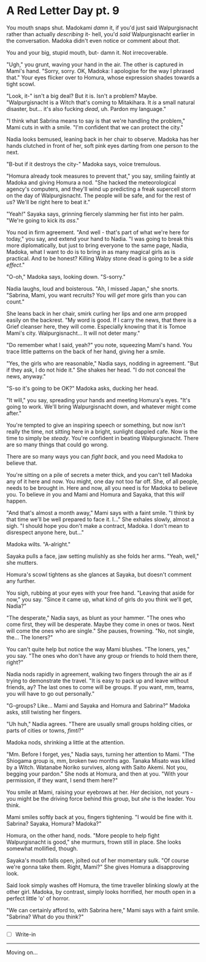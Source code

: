 # A Red Letter Day pt. 9

You mouth snaps shut. Madokami *damn* it, if you'd just said Walpurgisnacht rather than actually *describing* it- hell, you'd *said* Walpurgisnacht earlier in the conversation. Madoka didn't even notice or comment about *that*.

You and your big, stupid mouth, but- damn it. Not irrecoverable.

"Ugh," you grunt, waving your hand in the air. The other is captured in Mami's hand. "Sorry, sorry. OK, Madoka: I apologise for the way I phrased that." Your eyes flicker over to Homura, whose expression shades towards a tight scowl.

"Look, it-" isn't a big deal? But it is. Isn't a problem? Maybe. "Walpurgisnacht is a Witch that's coming to Mitakihara. It *is* a small natural disaster, but... it's also fucking *dead*, uh. Pardon my language."

"I think what Sabrina means to say is that we're handling the problem," Mami cuts in with a smile. "I'm confident that we can protect the city."

Nadia looks bemused, leaning back in her chair to observe. Madoka has her hands clutched in front of her, soft pink eyes darting from one person to the next.

"B-but if it destroys the city-" Madoka says, voice tremulous.

"Homura already took measures to prevent that," you say, smiling faintly at Madoka and giving Homura a nod. "She hacked the meteorological agency's computers, and they'll wind up predicting a freak supercell storm on the day of Walpurgisnacht. The people will be safe, and for the rest of *us*? We'll be right here to beat it."

"Yeah!" Sayaka says, grinning fiercely slamming her fist into her palm. "We're going to kick its *ass*."

You nod in firm agreement. "And well - that's part of what we're here for today," you say, and extend your hand to Nadia. "I was going to break this more diplomatically, but just to bring everyone to the same page, Nadia, Madoka, what I want to do is to bring in as many magical girls as is practical. And to be honest? Killing Walpy stone dead is going to be a *side effect*."

"O-oh," Madoka says, looking down. "S-sorry."

Nadia laughs, loud and boisterous. "Ah, I missed Japan," she snorts. "Sabrina, Mami, you want recruits? You will *get* more girls than you can count."

She leans back in her chair, smirk curling her lips and one arm propped easily on the backrest. "My word is good. If I carry the news, that there is a Grief cleanser here, they will come. Especially knowing that it is Tomoe Mami's city. Walpurgisnacht... It will not deter many."

"Do remember what I said, yeah?" you note, squeezing Mami's hand. You trace little patterns on the back of her hand, giving her a smile.

"Yes, the girls who are reasonable," Nadia says, nodding in agreement. "But if they ask, I do not hide it." She shakes her head. "I do not conceal the news, anyway."

"S-so it's going to be OK?" Madoka asks, ducking her head.

"It will," you say, spreading your hands and meeting Homura's eyes. "It's going to work. We'll bring Walpurgisnacht down, and whatever might come after."

You're tempted to give an inspiring speech or something, but now isn't really the time, not sitting here in a bright, sunlight dappled cafe. Now is the time to simply be *steady*. You're confident in beating Walpurgisnacht. There are so many things that could go wrong.

There are so many ways you can *fight back*, and you need Madoka to believe that.

You're sitting on a pile of secrets a meter thick, and you can't tell Madoka any of it here and now. You might, one day not too far off. She, of all people, needs to be brought in. Here and now, all you need is for Madoka to believe you. To believe *in* you and Mami and Homura and Sayaka, that this *will* happen.

"And that's almost a month away," Mami says with a faint smile. "I think by that time we'll be well prepared to face it. I..." She exhales slowly, almost a sigh. "I should hope you don't make a contract, Madoka. I don't mean to disrespect anyone here, but..."

Madoka wilts. "A-alright."

Sayaka pulls a face, jaw setting mulishly as she folds her arms. "Yeah, well," she mutters.

Homura's scowl tightens as she glances at Sayaka, but doesn't comment any further.

You sigh, rubbing at your eyes with your free hand. "Leaving that aside for now," you say. "Since it came up, what kind of girls do you think we'll get, Nadia?"

"The desperate," Nadia says, as blunt as your hammer. "The ones who come first, they will be desperate. Maybe they come in ones or twos. Next will come the ones who are single." She pauses, frowning. "No, not single, the... The loners?"

You can't quite help but notice the way Mami blushes. "The loners, yes," you say. "The ones who don't have any group or friends to hold them there, right?"

Nadia nods rapidly in agreement, walking two fingers through the air as if trying to demonstrate the travel. "It is easy to pack up and leave without friends, ay? The last ones to come will be groups. If you want, mm, teams, you will have to go out personally."

"G-groups? Like... Mami and Sayaka and Homura and Sabrina?" Madoka asks, still twisting her fingers.

"Uh huh," Nadia agrees. "There are usually small groups holding cities, or parts of cities or towns, *fimti*?"

Madoka nods, shrinking a little at the attention.

"Mm. Before I forget, yes," Nadia says, turning her attention to Mami. "The Shiogama group is, mm, broken two months ago. Tanaka Misato was killed by a Witch. Watanabe Noriko survives, along with Saito Akemi. Not you, begging your pardon." She nods at Homura, and then at you. "With your permission, if they want, I send them here?"

You smile at Mami, raising your eyebrows at her. *Her* decision, not yours - you might be the driving force behind this group, but *she* is the leader. You think.

Mami smiles softly back at you, fingers tightening. "I would be fine with it. Sabrina? Sayaka, Homura? Madoka?"

Homura, on the other hand, nods. "More people to help fight Walpurgisnacht is good," she murmurs, frown still in place. She looks somewhat mollified, though.

Sayaka's mouth falls open, jolted out of her momentary sulk. "Of course we're gonna take them. Right, Mami?" She gives Homura a disapproving look.

Said look simply washes off Homura, the time traveller blinking slowly at the other girl. Madoka, by contrast, simply looks horrified, her mouth open in a perfect little 'o' of horror.

"We can certainly afford to, with Sabrina here," Mami says with a faint smile. "Sabrina? What do you think?"

---

- [ ] Write-in

---

Moving on...
